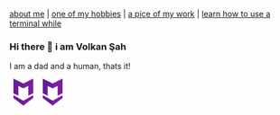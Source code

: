 [about me](https://github.com/VolkanSah/About-Me) | [one of my hobbies](https://anna-ps.de) | [a pice of my work](https://wordpress-webmaster.de) | [learn how to use a terminal while](https://jugendamt-deutschland.de)
### Hi there 👋 i am Volkan Şah
I am a dad and a human, thats it!


![screenshot der wikipedia](https://github.com/adam-p/markdown-here/raw/master/src/common/images/icon48.png)
![alt text](https://github.com/adam-p/markdown-here/raw/master/src/common/images/icon48.png "Logo Title Text 1")
